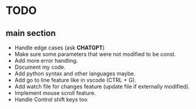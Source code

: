 # TODO

## main section

- Handle edge cases (ask **CHATGPT**)
- Make sure some parameters that were not modified to be const.
- Add more error handling.
- Document my code.
- Add python syntax and other languages maybe.
- Add go to line feature like in vscode (CTRL + G).
- Add watch file for changes feature (update file if externally modified).
- Implement mouse scroll feature.
- Handle Control shift keys too
